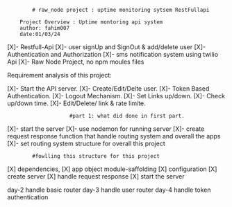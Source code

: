             # raw_node project : uptime monitoring sytsem RestFullapi

        Project Overview : Uptime montoring api system
        author: fahim007
        date:01/03/24

[X]- Restfull-Api
[X]- user signUp and SignOut & add/delete user
[X]- Authentication and Authorization
[X]- sms notification system using twilio Api
[X]- Raw Node Project, no npm moules files

Requirement analysis of this project:

[X]- Start the API server.
[X]- Create/Edit/Delte user.
[X]- Token Based Authentication.
[X]- Logout Mechanism.
[X]- Set Links up/down.
[X]- Check up/down time.
[X]- Edit/Delete/ link & rate limite.

                        #part 1: what did done in first part.

[X]- start the server
[X]- use nodemon for running server
[X]- create request response function that handle routing system and overall the apps
[X]- set routing system structure for overall this project

            #fowlling this structure for this project

[X] dependencies,
[X] app object module-saffolding
[X] configuration
[X] create server
[X] handle request response
[X] start the server

day-2 handle basic router
day-3 handle user router
day-4 handle token authentication
